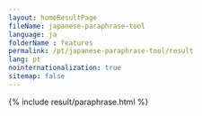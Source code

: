 ```yaml
---
layout: homeResultPage
fileName: japanese-paraphrase-tool
language: ja
folderName : features
permalink: /pt/japanese-paraphrase-tool/result
lang: pt
nointernationalization: true
sitemap: false
---
```

{% include result/paraphrase.html %}

<script src="/js/result/paraprashing.js" data-foldername="{{page.folderName}}" data-lang="{{page.lang}}"></script>